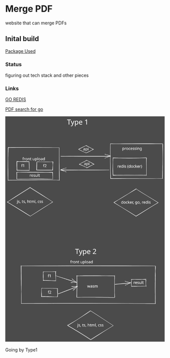 # Merge PDF
website that can merge PDFs

## Inital build
[Package Used](https://www.npmjs.com/package/pdf-merger-js)

### Status
figuring out tech stack and other pieces

### Links

[GO REDIS](https://github.com/gomodule/redigo)

[PDF search for go](https://pkg.go.dev/search?q=pdf)

![](./techStack.svg)

Going by Type1